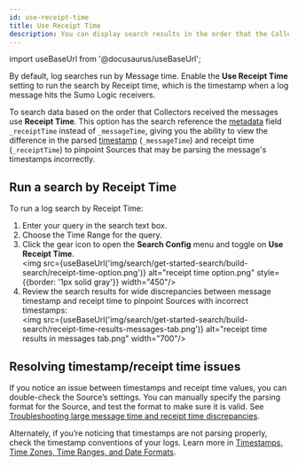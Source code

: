 ```yaml
---
id: use-receipt-time
title: Use Receipt Time
description: You can display search results in the order that the Collector received the messages in milliseconds.
---
```


import useBaseUrl from '@docusaurus/useBaseUrl';

<!-- When Intelliparse goes GA, update this doc to reflect new Search Config...

Parsing
* Intelliparse
* Auto Parse
* Manual

Timestamp
* Message Time
* Receipt Time
-->

By default, log searches run by Message time. Enable the **Use Receipt Time** setting to run the search by Receipt time, which is the timestamp when a log message hits the Sumo Logic receivers.

To search data based on the order that Collectors received the messages use **Receipt Time**. This option has the search reference the [metadata](../search-basics/built-in-metadata.md) field `_receiptTime` instead of `_messageTime`, giving you the ability to view the difference in the parsed [timestamp](/docs/send-data/reference-information/time-reference) (`_messageTime`) and receipt time (`_receiptTime`) to pinpoint Sources that may be parsing the message's timestamps incorrectly.

## Run a search by Receipt Time

To run a log search by Receipt Time:

1. Enter your query in the search text box.
1. Choose the Time Range for the query.
1. Click the gear icon to open the **Search Config** menu and toggle on **Use Receipt Time**.<br/><img src={useBaseUrl('img/search/get-started-search/build-search/receipt-time-option.png')} alt="receipt time option.png" style={{border: '1px solid gray'}} width="450"/>
1. Review the search results for wide discrepancies between message timestamp and receipt time to pinpoint Sources with incorrect timestamps:<br/><img src={useBaseUrl('img/search/get-started-search/build-search/receipt-time-results-messages-tab.png')} alt="receipt time results in messages tab.png" width="700"/>

## Resolving timestamp/receipt time issues

If you notice an issue between timestamps and receipt time values, you can double-check the Source’s settings. You can manually specify the parsing format for the Source, and test the format to make sure it is valid. See [Troubleshooting large message time and receipt time discrepancies](/docs/send-data/collector-faq/#troubleshooting-time-discrepancies).

Alternately, if you’re noticing that timestamps are not parsing properly, check the timestamp conventions of your logs. Learn more in [Timestamps, Time Zones, Time Ranges, and Date Formats](/docs/send-data/reference-information/time-reference).
